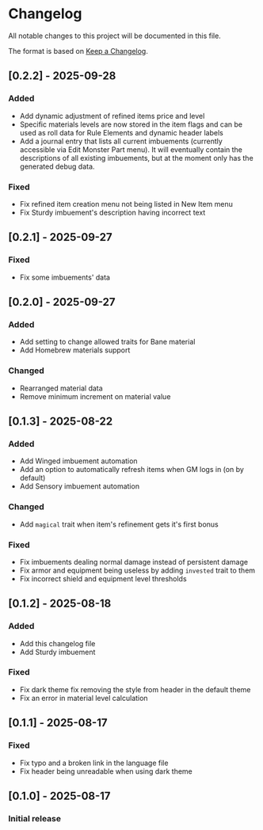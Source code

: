 # Changelog

All notable changes to this project will be documented in this file.

The format is based on [Keep a Changelog](https://keepachangelog.com/en/1.1.0/).

## [0.2.2] - 2025-09-28

### Added
- Add dynamic adjustment of refined items price and level
- Specific materials levels are now stored in the item flags and can be used as roll data for Rule Elements and dynamic header labels
- Add a journal entry that lists all current imbuements (currently accessible via Edit Monster Part menu). It will eventually contain the descriptions of all existing imbuements, but at the moment only has the generated debug data.

### Fixed
- Fix refined item creation menu not being listed in New Item menu
- Fix Sturdy imbuement's description having incorrect text

## [0.2.1] - 2025-09-27

### Fixed
- Fix some imbuements' data

## [0.2.0] - 2025-09-27

### Added
- Add setting to change allowed traits for Bane material
- Add Homebrew materials support

### Changed
- Rearranged material data
- Remove minimum increment on material value

## [0.1.3] - 2025-08-22

### Added
- Add Winged imbuement automation
- Add an option to automatically refresh items when GM logs in (on by default)
- Add Sensory imbuement automation

### Changed
- Add `magical` trait when item's refinement gets it's first bonus

### Fixed
- Fix imbuements dealing normal damage instead of persistent damage
- Fix armor and equipment being useless by adding `invested` trait to them
- Fix incorrect shield and equipment level thresholds

## [0.1.2] - 2025-08-18

### Added
- Add this changelog file
- Add Sturdy imbuement

### Fixed
- Fix dark theme fix removing the style from header in the default theme
- Fix an error in material level calculation

## [0.1.1] - 2025-08-17

### Fixed
- Fix typo and a broken link in the language file
- Fix header being unreadable when using dark theme

## [0.1.0] - 2025-08-17

### Initial release
